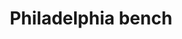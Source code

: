 ---
pid: mx218
title: Philadelphia bench
location_transcription: I want my benches or our benches to be outside in front of
  our house !
coordinates: "[-75.225336636638, 39.952812973222]"
zipcode: '19139'
gen_neighborhood: West Philadelphia
neighborhood: Walnut Hill
outside_phl: 
age: '5'
age_range: "<6"
instagram: 
image_file_name: mx_218.jpg
proposal_transcription: 
topic: Unknown
topic_summary: '0'
type: Bench
keywords_other: 
credit: Gabby
image_labels: 
twitter: 
facebook: 
permalink: "/monuments/mx218/"
layout: item-page
---